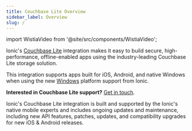 ```yaml
---
title: Couchbase Lite Overview
sidebar_label: Overview
slug: /
---
```


import WistiaVideo from '@site/src/components/WistiaVideo';

Ionic's [Couchbase Lite](https://www.couchbase.com/products/lite) integration makes it easy to build secure, high-performance, offline-enabled apps using the industry-leading Couchbase Lite storage solution.

This integration supports apps built for iOS, Android, and native Windows when using the new <a href="https://ionic.io/docs/windows" data-noBrokenLinkCheck="true">Windows</a> platform support from Ionic.

**Interested in Couchbase Lite support?** [Get in touch](https://ionic.io/contact/sales).

Ionic's Couchbase Lite integration is built and supported by the Ionic's native mobile experts and includes ongoing updates and maintenance, including new API features, patches, updates, and compatibility upgrades for new iOS & Android releases.
